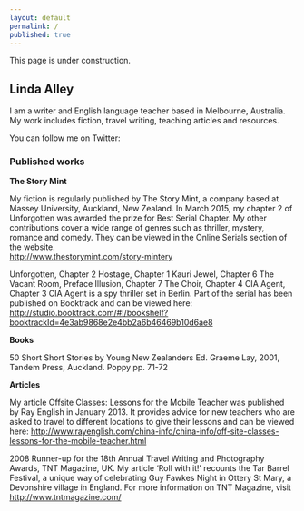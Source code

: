 ```yaml
---
layout: default
permalink: /
published: true
---
```




This page is under construction.

## Linda Alley

I am a writer and English language teacher based in Melbourne, Australia. My work includes fiction, travel writing, teaching articles and resources.

You can follow me on Twitter:

### Published works

**The Story Mint**

My fiction is regularly published by The Story Mint, a company based at Massey University, Auckland, New Zealand. In March 2015, my chapter 2 of Unforgotten was awarded the prize for Best Serial Chapter. My other contributions cover a wide range of genres such as thriller, mystery, romance and comedy. They can be viewed in the Online Serials section of the website.  
http://www.thestorymint.com/story-mintery

Unforgotten, Chapter 2
Hostage, Chapter 1
Kauri Jewel, Chapter 6
The Vacant Room, Preface
Illusion, Chapter 7
The Choir, Chapter 4
CIA Agent, Chapter 3
CIA Agent is a spy thriller set in Berlin. Part of the serial has been published on Booktrack and can be viewed here: http://studio.booktrack.com/#!/bookshelf?booktrackId=4e3ab9868e2e4bb2a6b46469b10d6ae8

**Books**

50 Short Short Stories by Young New Zealanders
Ed. Graeme Lay, 2001, Tandem Press, Auckland. Poppy pp. 71-72

**Articles**

My article Offsite Classes: Lessons for the Mobile Teacher was published by Ray English in January 2013. It provides advice for new teachers who are asked to travel to different locations to give their lessons and can be viewed here:
http://www.rayenglish.com/china-info/china-info/off-site-classes-lessons-for-the-mobile-teacher.html

2008 Runner-up for the 18th Annual Travel Writing and Photography Awards, TNT Magazine, UK.
My article ‘Roll with it!’ recounts the Tar Barrel Festival, a unique way of celebrating Guy Fawkes Night in Ottery St Mary, a Devonshire village in England.
For more information on TNT Magazine, visit http://www.tntmagazine.com/

